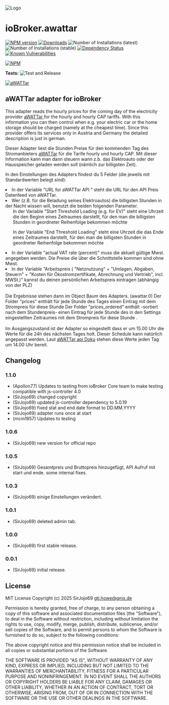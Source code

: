 ![Logo](admin/awattar.png)
# ioBroker.awattar

[![NPM version](http://img.shields.io/npm/v/iobroker.awattar.svg)](https://www.npmjs.com/package/iobroker.awattar)
[![Downloads](https://img.shields.io/npm/dm/iobroker.awattar.svg)](https://www.npmjs.com/package/iobroker.awattar)
![Number of Installations (latest)](http://iobroker.live/badges/awattar-installed.svg)
![Number of Installations (stable)](http://iobroker.live/badges/awattar-stable.svg)
[![Dependency Status](https://img.shields.io/david/sirjojo69/iobroker.awattar.svg)](https://david-dm.org/sirjojo69/iobroker.awattar)
[![Known Vulnerabilities](https://snyk.io/test/github/sirjojo69/ioBroker.awattar/badge.svg)](https://snyk.io/test/github/sirjojo69/ioBroker.awattar)

[![NPM](https://nodei.co/npm/iobroker.awattar.png?downloads=true)](https://nodei.co/npm/iobroker.awattar/)

**Tests:** ![Test and Release](https://github.com/sirjojo69/ioBroker.awattar/workflows/Test%20and%20Release/badge.svg)

<p>
<a href="https://www.awattar.de/" target="_blank">
<img border="0" alt="aWATTar" src="admin/awattarBig.png">
</a>
</p>


## aWATTar adapter for ioBroker

This adapter reads the hourly prices for the coming day of the electricity provider <a href="https://www.awattar.de/" target="_blank"> aWATTar </a>
for the hourly and hourly CAP tariffs.
With this information you can then control when e.g. your electric car or the home storage should be charged (namely at the cheapest time).
Since this provider offers its services only in Austria and Germany the detailed description is just in german.

Dieser Adapter liest die Stunden Preise für den kommenden Tag des Stromanbieters <a href="https://www.awattar.de/" target="_blank">aWATTar</a>
für die Tarife hourly und hourly CAP.
Mit dieser Information kann man dann steuern wann z.b. das Elektroauto oder der Hausspeicher geladen werden soll (nämlich zur billigsten Zeit).

In den Einstellungen des Adapters findest du 5 Felder (die jeweils mit Standardwerten belegt sind):
<li>In der Variable "URL for aWATTar API " steht die URL für den API Preis Datenfeed von aWATTar.</li>
<li>Wer (z.B. für die Beladung seines Elektroautos) die billigsten Stunden in der Nacht wissen will, benutzt die beiden folgenden Parameter.
<ul>In der Variable "Start Threshold Loading (e.g. for EV)" steht eine Uhrzeit die den Beginn eines Zeitraumes darstellt, für den man die billigsten Stunden in geordneter Reihenfolge bekommen möchte </ul>
<ul>In der Variable "End Threshold Loading" steht eine Uhrzeit die das Ende eines Zeitraumes darstellt, für den man die billigsten Stunden in geordneter Reihenfolge bekommen möchte</ul>
</li>
<li>In der Variable "actual VAT rate (percent)" muss die aktuell gültige Mwst. angegeben werden. Die Preise die über die Schnittstelle kommen sind ohne Mwst.</li>
<li>In der Variable "Arbeitspreis ( "Netznutzung" + "Umlagen, Abgaben, Steuern" + "Kosten für Ökostromzertifikate, Abrechnung und Vertrieb", incl. MWSt.)" kannst du deinen persönlichen Arbeitspreis eintragen (abhängig von der PLZ)</li>
<br>
Die Ergebnisse stehen dann im Object Baum des Adapters. (awattar.0)
Der Folder "prices" enthält für jede Stunde des Tages einen Eintrag mit dem Strompreis für diese Stunde
Der Folder "prices_ordered" enthält -sortiert nach dem Stundenpreis- einen Eintrag für jede Stunde des in den Settings eingestellten Zeitraumes mit dem Strompreis für diese Stunde .
<br><br>
Im Ausgangszustand ist der Adapter so eingestellt dass er um 15.00 Uhr die Werte für die 24h des nächsten Tages holt.
Dieser Schedule kann natürlich angepasst werden.
Laut <a href="https://www.awattar.de/services/api" target="_blank">aWATTar api Doku</a> stehen diese Werte jeden Tag um 14.00 Uhr bereit.



## Changelog
<!--
  Placeholder for the next version (at the beginning of the line):
  ### **WORK IN PROGRESS**
-->

### 1.1.0
* (Apollon77) Updates to testing from ioBroker Core team to make testing compatible with js-controller 4.0
* (SirJojo69) changed copyright
* (SirJojo69) updated js-controller dependency to 5.0.19
* (SirJojo69) fixed stat and end date format to DD.MM.YYYY
* (SirJojo69) adapter runs once at start
* (mcm1957) Updates to testing

### 1.0.6
* (SirJojo69) new version for official repo

### 1.0.5
* (SirJojo69) Gesamtpreis und Bruttopreis hinzugefügt, API Aufruf mit start und ende. some internal fixes.

### 1.0.3
* (SirJojo69) einige Einstellungen verändert.

### 1.0.1
* (SirJojo69) deleted admin tab.

### 1.0.0
* (SirJojo69) first stable release.

### 0.0.1
* (SirJojo69) initial release.

## License
MIT License
Copyright (c) 2025 SirJojo69 <gtj.howe@gmx.de>

Permission is hereby granted, free of charge, to any person obtaining a copy
of this software and associated documentation files (the "Software"), to deal
in the Software without restriction, including without limitation the rights
to use, copy, modify, merge, publish, distribute, sublicense, and/or sell
copies of the Software, and to permit persons to whom the Software is
furnished to do so, subject to the following conditions:

The above copyright notice and this permission notice shall be included in all
copies or substantial portions of the Software.

THE SOFTWARE IS PROVIDED "AS IS", WITHOUT WARRANTY OF ANY KIND, EXPRESS OR
IMPLIED, INCLUDING BUT NOT LIMITED TO THE WARRANTIES OF MERCHANTABILITY,
FITNESS FOR A PARTICULAR PURPOSE AND NONINFRINGEMENT. IN NO EVENT SHALL THE
AUTHORS OR COPYRIGHT HOLDERS BE LIABLE FOR ANY CLAIM, DAMAGES OR OTHER
LIABILITY, WHETHER IN AN ACTION OF CONTRACT, TORT OR OTHERWISE, ARISING FROM,
OUT OF OR IN CONNECTION WITH THE SOFTWARE OR THE USE OR OTHER DEALINGS IN THE
SOFTWARE.